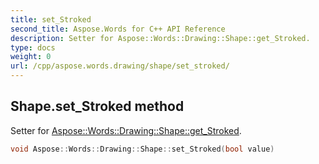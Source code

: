 ```yaml
---
title: set_Stroked
second_title: Aspose.Words for C++ API Reference
description: Setter for Aspose::Words::Drawing::Shape::get_Stroked. 
type: docs
weight: 0
url: /cpp/aspose.words.drawing/shape/set_stroked/
---
```

## Shape.set_Stroked method


Setter for [Aspose::Words::Drawing::Shape::get_Stroked](./get_stroked/).

```cpp
void Aspose::Words::Drawing::Shape::set_Stroked(bool value)
```

